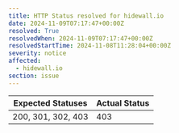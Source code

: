 ```yaml
---
title: HTTP Status resolved for hidewall.io
date: 2024-11-09T07:17:47+00:00Z
resolved: True
resolvedWhen: 2024-11-09T07:17:47+00:00Z
resolvedStartTime: 2024-11-08T11:28:04+00:00Z
severity: notice
affected:
  - hidewall.io
section: issue
---
```


| Expected Statuses | Actual Status  |
|-------------------|----------------|
| 200, 301, 302, 403 | 403 |
